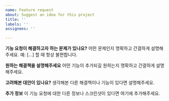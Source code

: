 ```yaml
---
name: Feature request
about: Suggest an idea for this project
title: ''
labels: ''
assignees: ''

---
```


**기능 요청이 해결하고자 하는 문제가 있나요?**
어떤 문제인지 명확하고 간결하게 설명해주세요. 예: [...] 할 때 항상 불편합니다.

**원하는 해결책을 설명해주세요**
어떤 기능이 추가되길 원하는지 명확하고 간결하게 설명해주세요.

**고려해본 대안이 있나요?**
생각해본 다른 해결책이나 기능이 있다면 설명해주세요.

**추가 정보**
이 기능 요청에 대한 다른 정보나 스크린샷이 있다면 여기에 추가해주세요.
